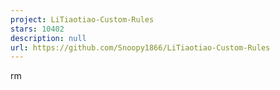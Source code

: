 ```yaml
---
project: LiTiaotiao-Custom-Rules
stars: 10402
description: null
url: https://github.com/Snoopy1866/LiTiaotiao-Custom-Rules
---
```


rm
